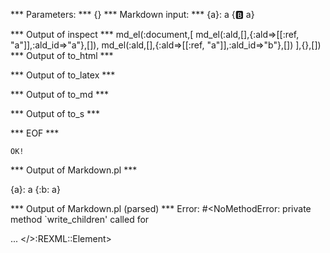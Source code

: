 
*** Parameters: ***
{}
*** Markdown input: ***
{a}: a
{:b: a}

*** Output of inspect ***
md_el(:document,[
	md_el(:ald,[],{:ald=>[[:ref, "a"]],:ald_id=>"a"},[]),
	md_el(:ald,[],{:ald=>[[:ref, "a"]],:ald_id=>"b"},[])
],{},[])
*** Output of to_html ***

*** Output of to_latex ***

*** Output of to_md ***

*** Output of to_s ***

*** EOF ***



	OK!



*** Output of Markdown.pl ***
<p>{a}: a
{:b: a}</p>

*** Output of Markdown.pl (parsed) ***
Error: #<NoMethodError: private method `write_children' called for <div> ... </>:REXML::Element>
